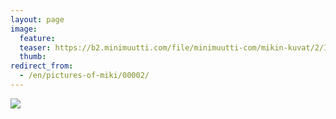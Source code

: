 ```yaml
---
layout: page
image:
  feature:
  teaser: https://b2.minimuutti.com/file/minimuutti-com/mikin-kuvat/2/IMG00049-245px.jpg
  thumb:
redirect_from:
  - /en/pictures-of-miki/00002/
---
```


[![](https://b2.minimuutti.com/file/minimuutti-com/mikin-kuvat/2/IMG00049-800px.jpg)](https://dl.dropboxusercontent.com/sh/ea1wtnz7z734o12/AACTVvT7EFVjn685RQdlmKHBa/mikin-kuvat/2/IMG00049.jpg)

